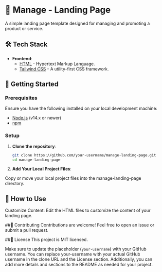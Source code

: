 # 🔶 Manage - Landing Page

A simple landing page template designed for managing and promoting a product or service.

## 🛠️ Tech Stack

- **Frontend**:
  - [HTML](https://www.w3.org/html/) - Hypertext Markup Language.
  - [Tailwind CSS](https://tailwindcss.com/) - A utility-first CSS framework.

## 🚀 Getting Started

### Prerequisites

Ensure you have the following installed on your local development machine:

- [Node.js](https://nodejs.org/) (v14.x or newer)
- [npm](https://www.npmjs.com/)

### Setup

1. **Clone the repository**:

   ```bash
   git clone https://github.com/your-username/manage-landing-page.git
   cd manage-landing-page

2. **Add Your Local Project Files**:

Copy or move your local project files into the manage-landing-page directory.

## 📝 How to Use
Customize Content: Edit the HTML files to customize the content of your landing page.

##🤝 Contributing
Contributions are welcome! Feel free to open an issue or submit a pull request.

##📜 License
This project is MIT licensed.

Make sure to update the placeholder (`your-username`) with your GitHub username.
You can replace your-username with your actual GitHub username in the clone URL and the License section. Additionally, you can add more details and sections to the README as needed for your project.
